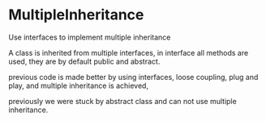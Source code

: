 # MultipleInheritance
Use interfaces to implement multiple inheritance

A class is inherited from multiple interfaces, in interface all methods are used, they are by default public and abstract.

previous code is made better by using interfaces, loose coupling, plug and play, and multiple inheritance is achieved,

previously we were stuck by abstract class and can not use multiple inheritance.
